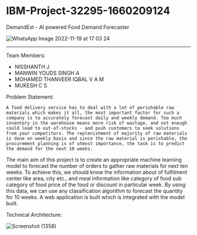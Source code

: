 # IBM-Project-32295-1660209124
DemandEst - AI powered Food Demand Forecaster


![WhatsApp Image 2022-11-19 at 17 03 24](https://user-images.githubusercontent.com/96964395/202848792-033ef088-8b3f-4729-891a-26b2e5a8af00.jpeg)


***
Team Members:
* NISSHANTH J
* MANWIN YOUDS SINGH A
* MOHAMED THANVEER IQBAL V A M
* MUKESH C S

Problem Statement:

	A food delivery service has to deal with a lot of perishable raw materials which makes it all, the most important factor for such a company is to accurately forecast daily and weekly demand. Too much inventory in the warehouse means more risk of wastage, and not enough could lead to out-of-stocks - and push customers to seek solutions from your competitors. The replenishment of majority of raw materials is done on weekly basis and since the raw material is perishable, the procurement planning is of utmost importance, the task is to predict the demand for the next 10 weeks. 
The main aim of this project is to create an appropriate machine learning model to forecast the number of orders to gather raw materials for next ten weeks. To achieve this, we should know the information about of fulfilment center like area, city etc., and meal information like category of food sub category of food price of the food or discount in particular week. By using this data, we can use any classification algorithm to forecast the quantity for 10 weeks. A web application is built which is integrated with the model built.

Technical Architecture:

![Screenshot (1358)](https://user-images.githubusercontent.com/96964395/202849468-0b4bfe82-22c6-4ea5-9736-322387aa04fe.png)
